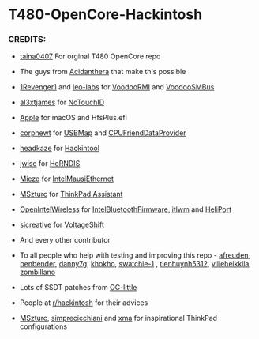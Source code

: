 # T480-OpenCore-Hackintosh

### CREDITS:

- [taina0407](https://github.com/taina0407) For orginal T480 OpenCore repo

- The guys from [Acidanthera](https://github.com/acidanthera) that make this possible
   
- [1Revenger1](https://github.com/1Revenger1) and [leo-labs](https://github.com/leo-labs) for [VoodooRMI](https://github.com/VoodooSMBus/VoodooRMI) and [VoodooSMBus](https://github.com/VoodooSMBus/VoodooSMBus)

- [al3xtjames](https://github.com/al3xtjames) for [NoTouchID](https://github.com/al3xtjames/NoTouchID)

- [Apple](http://apple.com) for macOS and HfsPlus.efi

- [corpnewt](https://github.com/corpnewt) for [USBMap](https://github.com/corpnewt/USBMap) and [CPUFriendDataProvider](https://github.com/corpnewt/CPUFriendFriend)

- [headkaze](https://github.com/headkaze) for [Hackintool](https://github.com/headkaze/Hackintool)

- [jwise](https://github.com/jwise) for [HoRNDIS](https://github.com/jwise/HoRNDIS)

- [Mieze](https://github.com/Mieze) for [IntelMausiEthernet](https://github.com/Mieze/IntelMausiEthernet)

- [MSzturc](https://github.com/MSzturc) for [ThinkPad Assistant](https://github.com/MSzturc/ThinkpadAssistant)

- [OpenIntelWireless](https://github.com/OpenIntelWireless/IntelBluetoothFirmware/releases) for [IntelBluetoothFirmware](https://github.com/OpenIntelWireless/IntelBluetoothFirmware), [itlwm](https://github.com/OpenIntelWireless/itlwm) and [HeliPort](hhttps://github.com/OpenIntelWireless/HeliPort)

- [sicreative](https://github.com/sicreative) for [VoltageShift](https://github.com/sicreative/VoltageShift)

- And every other contributor

- To all people who help with testing and improving this repo - [afreuden](https://github.com/afreuden), [benbender](https://github.com/benbender), [danny7g](https://github.com/danny7g), [khokho](https://github.com/khokho), [swatchie-1](https://github.com/swatchie-1) , [tienhuynh5312](https://github.com/tienhuynh5312), [villeheikkila](https://github.com/villeheikkila), [zombillano](https://github.com/zombillano)

- Lots of SSDT patches from [OC-little](https://translate.google.it/translate?sl=zh-CN&tl=en&u=https%3A%2F%2Fgithub.com%2Fdaliansky%2FOC-little)

- People at [r/hackintosh](https://www.reddit.com/r/hackintosh/) for their advices

- [MSzturc](https://github.com/MSzturc), [simprecicchiani](https://github.com/simprecicchiani) and [xma](https://github.com/xma) for inspirational ThinkPad configurations
